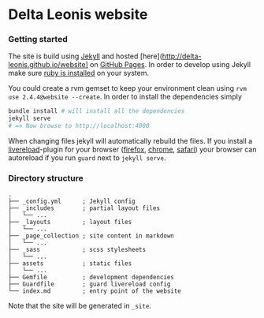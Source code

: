 # Delta Leonis website

### Getting started
The site is build using [Jekyll](https://jekyllrb.com/) and hosted [here](http://delta-leonis.github.io/website] on [GitHub Pages](https://pages.github.com/).
In order to develop using Jekyll make sure [ruby is installed](https://www.ruby-lang.org/en/documentation/installation/) on your system.

You could create a rvm gemset to keep your environment clean using `rvm use 2.4.4@website --create`.
In order to install the dependencies simply
```ruby
bundle install # will install all the dependencies
jekyll serve
# => Now browse to http://localhost:4000
```
When changing files jekyll will automatically rebuild the files.
If you install a [livereload](http://livereload.com/extensions/)-plugin for your browser ([firefox](https://addons.mozilla.org/en-US/firefox/addon/livereload/), [chrome](https://chrome.google.com/webstore/detail/livereload/jnihajbhpnppcggbcgedagnkighmdlei), [safari](download.livereload.com/2.1.0/LiveReload-2.1.0.safariextz)) your browser can autoreload if you run `guard` next to `jekyll serve`.

### Directory structure
```
.
├── _config.yml      ; Jekyll config
├── _includes        ; partial layout files
│   └── ...
├── _layouts         ; layout files
│   └── ...
├── _page_collection ; site content in markdown
│   └── ...
├── _sass            ; scss stylesheets
│   └── ...
├── assets           ; static files
│   └── ...
├── Gemfile          ; development dependencies
├── Guardfile        ; guard livereload config
└── index.md         ; entry point of the website
```

Note that the site will be generated in `_site`.
